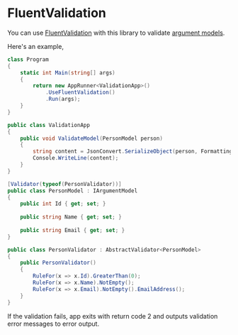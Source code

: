 # FluentValidation

You can use [FluentValidation](https://github.com/JeremySkinner/FluentValidation) with this library to validate [argument models](../DefiningCommands/argument-models.md).

Here's an example,

```c#
class Program
{
    static int Main(string[] args)
    {
        return new AppRunner<ValidationApp>()
            .UseFluentValidation()
            .Run(args);
    }
}

public class ValidationApp
{
    public void ValidateModel(PersonModel person)
    {
        string content = JsonConvert.SerializeObject(person, Formatting.Indented);
        Console.WriteLine(content);
    }
}

[Validator(typeof(PersonValidator))]
public class PersonModel : IArgumentModel
{
    public int Id { get; set; }
    
    public string Name { get; set; }
    
    public string Email { get; set; }
}

public class PersonValidator : AbstractValidator<PersonModel>
{
    public PersonValidator()
    {
        RuleFor(x => x.Id).GreaterThan(0);
        RuleFor(x => x.Name).NotEmpty();
        RuleFor(x => x.Email).NotEmpty().EmailAddress();
    }
}
```

If the validation fails, app exits with return code 2 and outputs validation error messages to error output.